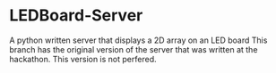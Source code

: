 # LEDBoard-Server
A python written server that displays a 2D array on an LED board
This branch has the original version of the server that was written at the hackathon. This version is not perfered.
